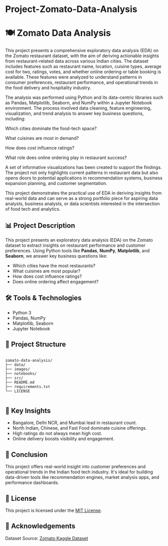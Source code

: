 # Project-Zomato-Data-Analysis

  <h1>🍽️ Zomato Data Analysis</h1>
  <p>
    This project presents a comprehensive exploratory data analysis (EDA) on the Zomato restaurant dataset, with the aim of deriving actionable insights from restaurant-related data across various Indian cities. The dataset includes features such as restaurant name, location, cuisine types, average cost for two, ratings, votes, and whether online ordering or table booking is available. These features were analyzed to understand patterns in consumer preferences, restaurant performance, and operational trends in the food delivery and hospitality industry.

The analysis was performed using Python and its data-centric libraries such as Pandas, Matplotlib, Seaborn, and NumPy within a Jupyter Notebook environment. The process involved data cleaning, feature engineering, visualization, and trend analysis to answer key business questions, including:

Which cities dominate the food-tech space?

What cuisines are most in demand?

How does cost influence ratings?

What role does online ordering play in restaurant success?

A set of informative visualizations has been created to support the findings. The project not only highlights current patterns in restaurant data but also opens doors to potential applications in recommendation systems, business expansion planning, and customer segmentation.

This project demonstrates the practical use of EDA in deriving insights from real-world data and can serve as a strong portfolio piece for aspiring data analysts, business analysts, or data scientists interested in the intersection of food tech and analytics.
  </p>

  <h2>📊 Project Description</h2>
  <p>
    This project presents an exploratory data analysis (EDA) on the Zomato dataset to extract insights on restaurant performance and customer preferences.
    Using Python tools like <strong>Pandas</strong>, <strong>NumPy</strong>, <strong>Matplotlib</strong>, and <strong>Seaborn</strong>, we answer key business questions like:
  </p>
  <ul>
    <li>Which cities have the most restaurants?</li>
    <li>What cuisines are most popular?</li>
    <li>How does cost influence ratings?</li>
    <li>Does online ordering affect engagement?</li>
  </ul>

  <h2>🛠️ Tools & Technologies</h2>
  <ul>
    <li>Python 3</li>
    <li>Pandas, NumPy</li>
    <li>Matplotlib, Seaborn</li>
    <li>Jupyter Notebook</li>
  </ul>

  <h2>📁 Project Structure</h2>
  <pre><code>
zomato-data-analysis/
├── data/
├── images/
├── notebooks/
├── src/
├── README.md
├── requirements.txt
└── LICENSE
  </code></pre>

  <h2>📌 Key Insights</h2>
  <ul>
    <li>Bangalore, Delhi NCR, and Mumbai lead in restaurant count.</li>
    <li>North Indian, Chinese, and Fast Food dominate cuisine offerings.</li>
    <li>High ratings do not always mean high cost.</li>
    <li>Online delivery boosts visibility and engagement.</li>
  </ul>

  <h2>📌 Conclusion</h2>
  <p>
    This project offers real-world insight into customer preferences and operational trends in the Indian food tech industry. 
    It's ideal for building data-driven tools like recommendation engines, market analysis apps, and performance dashboards.
  </p>

  <h2>📄 License</h2>
  <p>
    This project is licensed under the <a href="LICENSE">MIT License</a>.
  </p>

  <h2>🙌 Acknowledgements</h2>
  <p>
    Dataset Source: <a href="https://www.kaggle.com/datasets/himanshupoddar/zomato-bangalore-restaurants" target="_blank">
    Zomato Kaggle Dataset</a>
  </p>

</body>
</html>
